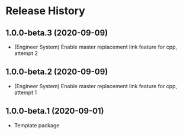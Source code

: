 # Release History
## 1.0.0-beta.3 (2020-09-09)

* (Engineer System) Enable master replacement link feature for cpp, attempt 2

## 1.0.0-beta.2 (2020-09-09)

* (Engineer System) Enable master replacement link feature for cpp, attempt 1

## 1.0.0-beta.1 (2020-09-01)

* Template package
